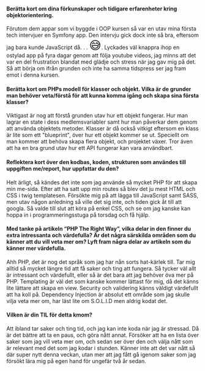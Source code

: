   <h4>
  Berätta kort om dina förkunskaper och tidigare erfarenheter kring objektorientering.
  </h4>
      <p>
        Förutom dem appar som vi byggde i OOP kursen så var en utav mina första tech intervjuer en Symfony app. Den intervju gick dock inte så bra, eftersom jag bara kunde JavaScript då. . .
        <span style='font-size:30px;'>&#128517;</span>. Lyckades väl knappra ihop en ostylad app på fyra dagar genom att följa youtube videos, jag minns att det var en del frustration blandat med glädje och stress när jag gav mig på det. Så att börja om ifrån grunden och inte ha samma tidspress ser jag fram emot i denna kursen.
      </p>

  <h4>
  Berätta kort om PHPs modell för klasser och objekt. Vilka är de grunder man behöver veta/förstå för att kunna komma igång och skapa sina första klasser?
  </h4>
    <p>
      Viktigast är nog att förstå grunden utav hur ett objekt fungerar. Hur man lagrar en state i dess medlemsvariabler samt hur man påverkar dem genom att använda objektets metoder. Klasser är då också vitkigt eftersom en klass är lite som ett "blueprint", över hur ett objekt kommer se ut. Speciellt om man kommer att behöva skapa flera objekt, och projektet växer. Tror även att ha en bra grund utav hur ett API fungerar kan vara användbart.
    </p>
  <h4>
  Reflektera kort över den kodbas, koden, strukturen som användes till uppgiften me/report, hur uppfattar du den?
  </h4>
    <p>
    Helt ärligt, så kändes det inte som jag använde så mycket PHP för att skapa min me-sida. Efter att ha satt upp min routes så blev det ju mest HTML och CSS i twig templatesen. Försökte mig på att lägga till JavaScript samt SASS, men utav någon anledning så ville det sig inte, och tiden gick åt till att googla. Så valde till slut att köra på enkel CSS, och se om jag kanske kan hoppa in i programmeringsstuga på torsdag och få hjälp.
    </p>

  <h4>
  Med tanke på artikeln “PHP The Right Way”, vilka delar in den finner du extra intressanta och värdefulla? Är det några särskilda områden som du känner att du vill veta mer om? Lyft fram några delar av artikeln som du känner mer värdefulla.
  </h4>
    <p>
      Ahh PHP, det är nog det språk som jag har nån sorts hat-kärlek till. Tar mig alltid så mycket längre tid att få saker och ting att fungera. Så tycker väl allt är intressant och värdefullt, eller så är det bara att jag behöver öva mer på PHP. Templating är väl det som kanske kommer lättast för mig, då det känns lite lättare att skapa en view. Security och validering känns väldigt värdefullt att ha koll på. Dependency Injection är absolut ett område som jag skulle vilja veta mer om, har läst lite om S.O.L.I.D men aldrig kodat det.
    </p>
  <h4>
  Vilken är din TIL för detta kmom?
  </h4>
    <p>
      Att ibland tar saker och ting tid, och jag kan inte koda när jag är stressad. Då är det bättre att ta en paus, och göra nått annat. Försöker att ha en lista över saker som jag vill veta mer om, och sedan ser över den och välja nått som är relevant med det som jag kodar i stunden. Känner inte att det var nått så där super nytt denna veckan, utan mer att jag fått gå igenom saker som jag försökt lära mig på egen hand för ungefär två år sedan.
    </p>
